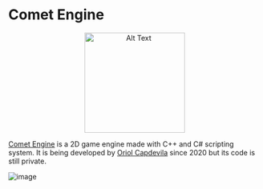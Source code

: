 # Comet Engine
<p align="center">
  <img src="https://github.com/user-attachments/assets/39681be9-84a4-4f76-a429-67d1b4a5199e" alt="Alt Text" width="200" height="200">
</p>

[Comet Engine](https://github.com/OriolCS2/CometEngine) is a 2D game engine made with C++ and C# scripting system. It is being developed by [Oriol Capdevila](https://www.linkedin.com/in/oriol-capdevila/) since 2020 but its code is still private.

![image](https://github.com/user-attachments/assets/d2f836b4-9cd4-4a5d-868c-e1c055b70c26)
